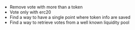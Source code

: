 * Remove vote with more than a token
* Vote only with erc20
* Find a way to have a single point where token info are saved
* Find a way to retrieve votes from a well known liquidity pool